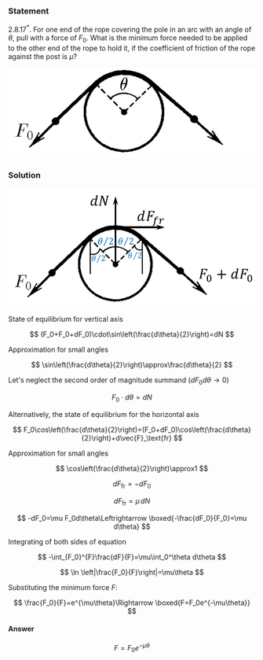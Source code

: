 ###  Statement

$2.8.17^*.$ For one end of the rope covering the pole in an arc with an angle of $\theta$, pull with a force of $F_0$. What is the minimum force needed to be applied to the other end of the rope to hold it, if the coefficient of friction of the rope against the post is $\mu$?

![ For problem $2.8.17^*$ |580x211, 34%](../../img/2.8.17/2.8.17.png)

### Solution

![ For problem $2.8.17^*$ |979x468, 51%](../../img/2.8.17/2.8.17_1.png)

State of equilibrium for vertical axis

$$
(F_0+F_0+dF_0)\cdot\sin\left(\frac{d\theta}{2}\right)=dN
$$

Approximation for small angles

$$
\sin\left(\frac{d\theta}{2}\right)\approx\frac{d\theta}{2}
$$

Let's neglect the second order of magnitude summand $(dF_0d\theta\to 0)$

$$
F_0\cdot d\theta =dN
$$

Alternatively, the state of equilibrium for the horizontal axis

$$
F_0\cos\left(\frac{d\theta}{2}\right)=(F_0+dF_0)\cos\left(\frac{d\theta}{2}\right)+d\vec{F}_\text{fr}
$$

Approximation for small angles

$$
\cos\left(\frac{d\theta}{2}\right)\approx1
$$

$$
dF_\text{fr}=-dF_0
$$

$$
dF_\text{fr}=\mu\, dN
$$

$$
-dF_0=\mu F_0d\theta\Leftrightarrow \boxed{-\frac{dF_0}{F_0}=\mu d\theta}
$$

Integrating of both sides of equation

$$
-\int_{F_0}^{F}\frac{dF}{F}=\mu\int_0^\theta d\theta
$$

$$
\ln \left|\frac{F_0}{F}\right|=\mu\theta
$$

Substituting the minimum force $F$:

$$
\frac{F_0}{F}=e^{\mu\theta}\Rightarrow \boxed{F=F_0e^{-\mu\theta}}
$$

#### Answer

$$
F=F_0e^{-\mu\theta}
$$